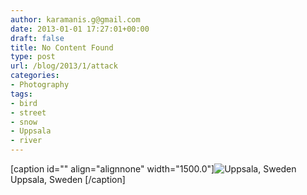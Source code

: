 ```yaml
---
author: karamanis.g@gmail.com
date: 2013-01-01 17:27:01+00:00
draft: false
title: No Content Found
type: post
url: /blog/2013/1/attack
categories:
- Photography
tags:
- bird
- street
- snow
- Uppsala
- river
---
```


[caption id="" align="alignnone" width="1500.0"]![ Uppsala, Sweden ](/images/2013-01-01-20131attack/20130101-R0012862.jpg)
 Uppsala, Sweden [/caption]
